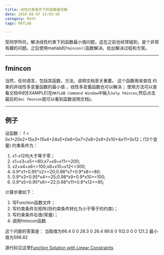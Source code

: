 ```yaml
---
title: 线性约束条件下的函数最优解
date: 2016-08-07 15:03:58
category: Math
tags: MATLAB

---
```


受同学所托，解决线性约束下的函数最小值问题，这在之前也经常碰到，是个非常有趣的问题。之后使用matlab的`fmincon()`函数解决。给出解决过程和方案。

---

## fmincon

当然，任何语言，包括其函数，方法，说明文档至关重要。
这个函数用来查找 约束的非线性多变量函数的最小值 ，线性多变量函数也可以解决；
使用方法可以查看文档中的EXAMPLE(在`MATLAB Command Window`中输入`help fmincon`,然后点击最后的`doc fmincon`就可以看到函数说明文档)。

---

## 例子

设函数：
f = 0*x1+20*x2+15*x3+15*x4+24*x5+0*x6+0*x7+2*x8+2*x9+2*x10+4*x11+5*x12；(12个变量)
约束条件为：
1. x1-x12均大于等于零；
2. x1+x3+x5<=80;x7+x9+x11<=200;
3. x2+x4+x6<=100;x8+x10+x12<=300;
4. 0.9\*x1+0.95\*x2>=20;0.98\*x7+0.9\*x8>=80;
5. 0.9\*x3+0.95\*x4>=25;0.98\*x9+0.9\*x10>=100;
6. 0.9\*x5+0.95\*x6>=22;0.98\*x11+0.9\*x12>=95;

计算步骤如下：
1. 写Function函数文件；
2. 写约束条件左矩阵(将约束条件转化为小于等于的约束)；
3. 写约束条件右值(常量)；
4. 调用fmincon函数.

这个问题的答案是：
当取值为66.4 0 0 26.3 0 26.4 89.6 0 102.0 0 0 121.2
最小值为598.82

源代码见这里[Function Solution with Linear Constraints](https://github.com/applefishsky009/Math/tree/master/3%20-%20Function%20Solution%20with%20Linear%20Constraints)